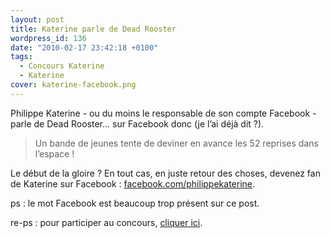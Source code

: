 ```yaml
---
layout: post
title: Katerine parle de Dead Rooster
wordpress_id: 136
date: "2010-02-17 23:42:18 +0100"
tags:
  - Concours Katerine
  - Katerine
cover: katerine-facebook.png
---
```


Philippe Katerine - ou du moins le responsable de son compte Facebook - parle de
Dead Rooster… sur Facebook donc (je l’ai déjà dit ?).

> Un bande de jeunes tente de deviner en avance les 52 reprises dans l’espace !

Le début de la gloire ? En tout cas, en juste retour des choses, devenez fan de
Katerine sur Facebook : [facebook.com/philippekaterine][1].

ps : le mot Facebook est beaucoup trop présent sur ce post.

re-ps : pour participer au concours, [cliquer ici][i1].

[i1]: https://www.deadrooster.org/concours-katerine-francis-et-ses-peintres/
[1]: https://www.facebook.com/philippekaterine/posts/326676632800
